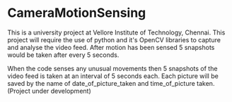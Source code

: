 # CameraMotionSensing
This is a university project at Vellore Institute of Technology, Chennai. This project will require the use of python and it's OpenCV libraries to capture and analyse the video feed. After motion has been sensed 5 snapshots would be taken after every 5 seconds. 

When the code senses any unusual movements then 5 snapshots of the video feed is taken at an interval of 5 seconds each.
Each picture will be saved by the name of date_of_picture_taken and time_of_picture taken.
(Project under development)
